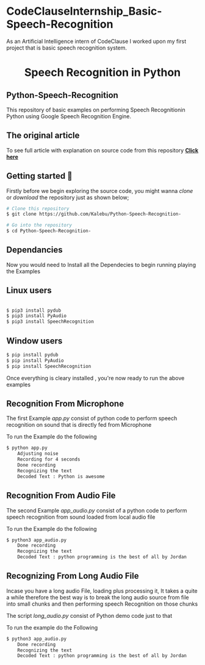 # CodeClauseInternship_Basic-Speech-Recognition
As an Artificial Intelligence intern of CodeClause I worked upon my first project that is basic speech recognition system.

<h1 align = "center"> Speech Recognition in Python </h1>


Python-Speech-Recognition
---------------------------

This repository of basic examples on performing Speech Recognitionin Python using Google Speech Recognition Engine.


The original article
-------------------------

To see full article with explanation on source code from this repository **[Click here](https://kalebujordan.com/python-speech-recognition)**


Getting started 🔧
--------------------
Firstly before we begin exploring the source code, you might wanna *clone* or *download* the repository
just as shown below;

```bash
# Clone this repository
$ git clone https://github.com/Kalebu/Python-Speech-Recognition-

# Go into the repository
$ cd Python-Speech-Recognition-
```

## Dependancies

Now you would need to Install all the Dependecies to begin running
playing the Examples 

Linux users  
----------

```bash
 
$ pip3 install pydub
$ pip3 install PyAudio
$ pip3 install SpeechRecognition
```

Window users
-----------

```bash 
$ pip install pydub
$ pip install PyAudio
$ pip install SpeechRecognition
```

Once everything is cleary installed , you're now ready to run the above examples 

Recognition From Microphone 
----------------------------


The first Example *app.py* consist of python code to perform speech recognition 
on sound that is directly fed from Microphone 

To run the Example do the following

```bash 
$ python app.py 
    Adjusting noise 
    Recording for 4 seconds
    Done recording
    Recognizing the text
    Decoded Text : Python is awesome
```

Recognition From Audio File 
-----------------------------

The second Example *app_audio.py* consist of a python code to perform speech recognition from 
sound loaded from local audio file 

To run the Example do the following 

```bash
$ python3 app_audio.py 
    Done recording
    Recognizing the text
    Decoded Text : python programming is the best of all by Jordan
```

Recognizing From Long Audio File 
-----------------------------------

Incase you have a long audio File, loading plus processing it, It takes a quite a while therefore 
the best way is to break the long audio source from file into small chunks and then performing 
speech Recognition on those chunks 

The script *long_audio.py* consist of Python demo code just to that 

To run the example do the Following 

```bash 
$ python3 app_audio.py 
    Done recording
    Recognizing the text
    Decoded Text : python programming is the best of all by Jordan
```




